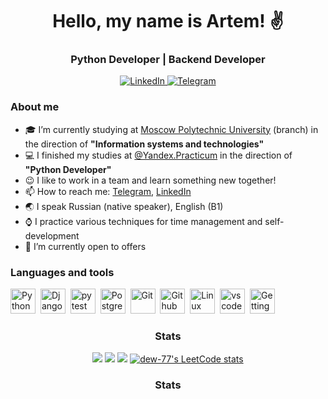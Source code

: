 <div id="header" align="center">
    <h1> Hello, my name is Artem! ✌</h1>
    <h3>Python Developer | Backend Developer</h3>    
</div>

<div id="socials" align="center">
    <a href="https://www.linkedin.com/in/yurkov-artem/">
        <img alt="LinkedIn" src="https://img.shields.io/badge/LinkedIn-blue?style=for-the-badge&logo=linkedin&logoColor=white">
    </a>
        <a href="https://t.me/dew_77">
        <img alt="Telegram" src="https://img.shields.io/badge/Telegram-blue?style=for-the-badge&logo=telegram&logoColor=white">
    </a>
    
</div>

<div id="about">

### About me
- 🎓 I’m currently studying at <a href="https://mospolytech.ru/">Moscow Polytechnic University</a> (branch) in the direction of **"Information systems and technologies"**
- 💻 I finished my studies at <a href="https://practicum.yandex.ru/">@Yandex.Practicum</a> in the direction of **"Python Developer"**
- 😉 I like to work in a team and learn something new together!
- 📫 How to reach me: <a href="https://t.me/dew_77">Telegram</a>, <a href="https://www.linkedin.com/in/yurkov-artem/">LinkedIn</a>
- 🌏 I speak Russian (native speaker), English (B1)
- ⌚ I practice various techniques for time management and self-development
- 🔭 I’m currently open to offers
</div>
<div id="instruments">

### Languages and tools
<img src="https://cdn.jsdelivr.net/gh/devicons/devicon/icons/python/python-original.svg" title="Python" width="40" height="40">&nbsp;
<img src="https://cdn.jsdelivr.net/gh/devicons/devicon/icons/django/django-plain.svg" title="Django" width="40" height="40">&nbsp;
<img src="https://cdn.jsdelivr.net/gh/devicons/devicon/icons/pytest/pytest-original.svg" title="pytest" width="40" height="40">&nbsp;
<img src="https://cdn.jsdelivr.net/gh/devicons/devicon/icons/postgresql/postgresql-original-wordmark.svg" title="PostgreSQL" width="40" height="40">&nbsp;
<img src="https://cdn.jsdelivr.net/gh/devicons/devicon/icons/git/git-original.svg" title="Git" width="40" height="40">&nbsp;
<img src="https://cdn.jsdelivr.net/gh/devicons/devicon/icons/github/github-original.svg" title="Github" width="40" height="40">&nbsp;
<img src="https://cdn.jsdelivr.net/gh/devicons/devicon/icons/linux/linux-original.svg" title="Linux" width="40" height="40">&nbsp;
<img src="https://cdn.jsdelivr.net/gh/devicons/devicon/icons/vscode/vscode-original.svg" title="vscode" width="40" height="40">&nbsp;
<img src="https://www.oose.de/wp-content/uploads/2014/03/gtd_Logo_claim_gross.png" title="Getting Things Done" width="40" height="40">&nbsp;

</div>

<div id="widgets" align="center">

### Stats
![](http://github-profile-summary-cards.vercel.app/api/cards/profile-details?username=dew-77&theme=apprentice)
![](http://github-profile-summary-cards.vercel.app/api/cards/repos-per-language?username=dew-77&theme=apprentice)
![](http://github-profile-summary-cards.vercel.app/api/cards/stats?username=dew-77&theme=apprentice)
[![dew-77's LeetCode stats](https://leetcode-stats-six.vercel.app/?username=yurkov_artem&theme=dark)](https://github.com/KnlnKS/leetcode-stats)

</div>

<div id="widgets" align="center">

### Stats
</div>
